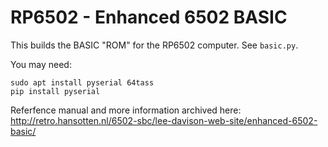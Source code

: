 # RP6502 - Enhanced 6502 BASIC

This builds the BASIC "ROM" for the RP6502 computer. See `basic.py`.

You may need:
```
sudo apt install pyserial 64tass
pip install pyserial
```

Referfence manual and more information archived here:<br>
http://retro.hansotten.nl/6502-sbc/lee-davison-web-site/enhanced-6502-basic/
